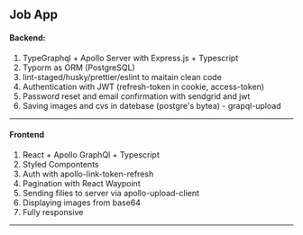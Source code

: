 ## Job App
#### Backend: 
1. TypeGraphql + Apollo Server with Express.js + Typescript
2. Typorm as ORM (PostgreSQL)
3. lint-staged/husky/prettier/eslint to maitain clean code
4. Authentication with JWT (refresh-token in cookie, access-token)
5. Password reset and email confirmation with sendgrid and jwt
6. Saving images and cvs in datebase (postgre's bytea) - grapql-upload
---

#### Frontend 
1. React + Apollo GraphQl + Typescript
2. Styled Compontents
3. Auth with apollo-link-token-refresh 
4. Pagination with React Waypoint
5. Sending filies to server via apollo-upload-client
6. Displaying images from base64
7. Fully responsive
---

